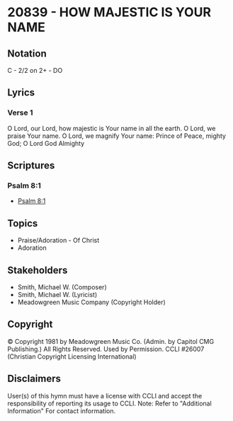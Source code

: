 # 20839 - HOW MAJESTIC IS YOUR NAME

## Notation

C - 2/2 on 2+ - DO

## Lyrics

### Verse 1

O Lord, our Lord, how majestic is Your name in all the earth. O Lord, we praise Your name. O Lord, we magnify Your name: Prince of Peace, mighty God; O Lord God Almighty 


## Scriptures

### Psalm 8:1

- [Psalm 8:1](https://www.biblegateway.com/passage/?search=Psalm%208%3A1)


## Topics

- Praise/Adoration - Of Christ
- Adoration

## Stakeholders

- Smith, Michael W. (Composer)
- Smith, Michael W. (Lyricist)
- Meadowgreen Music Company (Copyright Holder)

## Copyright

© Copyright 1981 by Meadowgreen Music Co. (Admin. by Capitol CMG Publishing.) All Rights Reserved. Used by Permission. CCLI #26007
(Christian Copyright Licensing International)

## Disclaimers

User(s) of this hymn must have a license with CCLI and accept the responsibility of reporting its usage to CCLI.
Note: Refer to "Additional Information" For contact information.


